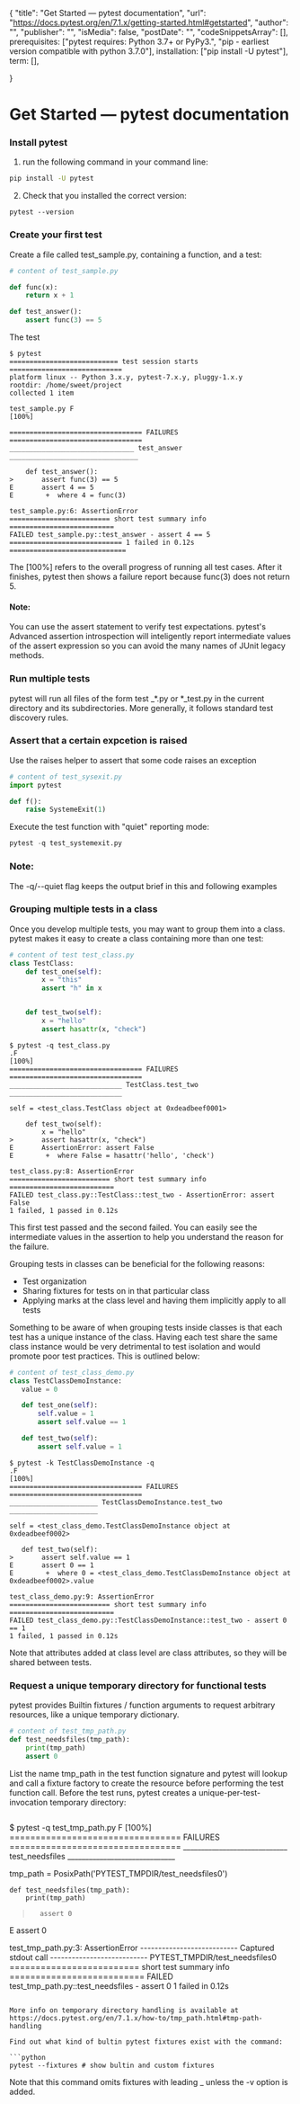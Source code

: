 {
	"title": "Get Started — pytest documentation",
	"url": "https://docs.pytest.org/en/7.1.x/getting-started.html#getstarted",
	"author": "",
	"publisher": "",
	"isMedia": false,
	"postDate": "",
	"codeSnippetsArray": [],
	prerequisites: ["pytest requires: Python 3.7+ or PyPy3.", "pip - earliest version compatible with python 3.7.0"],
	installation: ["pip install -U pytest"],
	term: [],

}


# Get Started — pytest documentation


### Install pytest

1. run the following command in your command line:

```sh
pip install -U pytest
```

2. Check that you installed the correct version:

```shell
pytest --version
```

### Create your first test

Create a file called test_sample.py, containing a function, and a test:


```python
# content of test_sample.py

def func(x):
	return x + 1

def test_answer():
	assert func(3) == 5
```

The test

```
$ pytest
=========================== test session starts ============================
platform linux -- Python 3.x.y, pytest-7.x.y, pluggy-1.x.y
rootdir: /home/sweet/project
collected 1 item

test_sample.py F                                                     [100%]

================================= FAILURES =================================
_______________________________ test_answer ________________________________

    def test_answer():
>       assert func(3) == 5
E       assert 4 == 5
E        +  where 4 = func(3)

test_sample.py:6: AssertionError
========================= short test summary info ==========================
FAILED test_sample.py::test_answer - assert 4 == 5
============================ 1 failed in 0.12s =============================
```

The [100%] refers to the overall progress of running all test cases. After it finishes, pytest then shows a failure report because func(3) does not return 5.


#### Note:

You can use the assert statement to verify test expectations. pytest's Advanced assertion introspection will inteligently report intermediate values of the assert expression so you can avoid the many names of JUnit legacy methods.


### Run multiple tests

pytest will run all files of the form test _*.py or *_test.py in the current directory and its subdirectories. More generally, it follows standard test discovery rules.




### Assert that a certain expcetion is raised

Use the raises helper to assert that some code raises an exception

```python
# content of test_sysexit.py
import pytest

def f():
	raise SystemeExit(1)

```


Execute the test function with "quiet" reporting mode:

```python
pytest -q test_systemexit.py
```


### Note:
The -q/--quiet flag keeps the output brief in this and following examples


### Grouping multiple tests in a class

Once you develop multiple tests, you may want to group them into a class. pytest makes it easy to create a class containing more than one test:

```python
# content of test test_class.py
class TestClass:
	def test_one(self):
		x = "this"
		assert "h" in x


	def test_two(self):
		x = "hello"
		assert hasattr(x, "check")
```


```
$ pytest -q test_class.py
.F                                                                   [100%]
================================= FAILURES =================================
____________________________ TestClass.test_two ____________________________

self = <test_class.TestClass object at 0xdeadbeef0001>

    def test_two(self):
        x = "hello"
>       assert hasattr(x, "check")
E       AssertionError: assert False
E        +  where False = hasattr('hello', 'check')

test_class.py:8: AssertionError
========================= short test summary info ==========================
FAILED test_class.py::TestClass::test_two - AssertionError: assert False
1 failed, 1 passed in 0.12s
```

This first test passed and the second failed. You can easily see the intermediate values in the assertion to help you understand the reason for the failure.

Grouping tests in classes can be beneficial for the following reasons:

 - Test organization
 - Sharing fixtures for tests on in that particular class
 - Applying marks at the class level and having them implicitly apply to all tests


 Something to be aware of when grouping tests inside classes is that each test has a unique instance of the class. Having each test share the same class instance would be very detrimental to test isolation and would promote poor test practices. This is outlined below:

 ```python
# content of test_class_demo.py
class TestClassDemoInstance:
	value = 0

	def test_one(self):
		self.value = 1
		assert self.value == 1

	def test_two(self):
		assert self.value = 1
 ```

 ```
 $ pytest -k TestClassDemoInstance -q
.F                                                                   [100%]
================================= FAILURES =================================
______________________ TestClassDemoInstance.test_two ______________________

self = <test_class_demo.TestClassDemoInstance object at 0xdeadbeef0002>

    def test_two(self):
>       assert self.value == 1
E       assert 0 == 1
E        +  where 0 = <test_class_demo.TestClassDemoInstance object at 0xdeadbeef0002>.value

test_class_demo.py:9: AssertionError
========================= short test summary info ==========================
FAILED test_class_demo.py::TestClassDemoInstance::test_two - assert 0 == 1
1 failed, 1 passed in 0.12s
```

Note that attributes added at class level are class attributes, so they will be shared between tests.


### Request a unique temporary directory for functional tests
pytest provides Builtin fixtures / function arguments to request arbitrary resources, like a unique temporary dictionary.

```python
# content of test_tmp_path.py
def test_needsfiles(tmp_path):
	print(tmp_path)
	assert 0

```

List the name tmp_path in the test function signature and pytest will lookup and call a fixture factory to create the resource before performing the test function call. Before the test runs, pytest creates a unique-per-test-invocation temporary directory:

```

```
$ pytest -q test_tmp_path.py
F                                                                    [100%]
================================= FAILURES =================================
_____________________________ test_needsfiles ______________________________

tmp_path = PosixPath('PYTEST_TMPDIR/test_needsfiles0')

    def test_needsfiles(tmp_path):
        print(tmp_path)
>       assert 0
E       assert 0

test_tmp_path.py:3: AssertionError
--------------------------- Captured stdout call ---------------------------
PYTEST_TMPDIR/test_needsfiles0
========================= short test summary info ==========================
FAILED test_tmp_path.py::test_needsfiles - assert 0
1 failed in 0.12s
```

More info on temporary directory handling is available at https://docs.pytest.org/en/7.1.x/how-to/tmp_path.html#tmp-path-handling

Find out what kind of bultin pytest fixtures exist with the command:

```python
pytest --fixtures # show bultin and custom fixtures
```

Note that this command omits fixtures with leading _ unless the -v option is added.